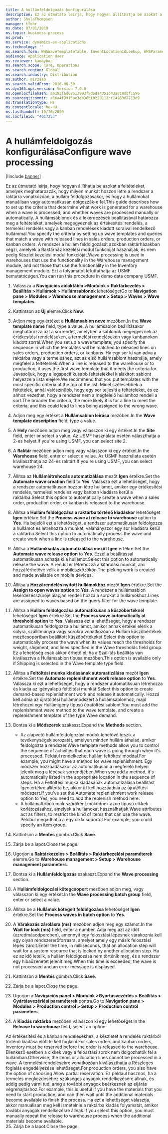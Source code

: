 ```yaml
---
title: A hullámfeldolgozás konfigurálása
description: Ez az útmutató leírja, hogy hogyan állíthatja be azokat a feltételeket, amelyek meghatározzák, hogy milyen munkát hozzon létre a rendszer a raktárra vonatkozóan, a hullám feldolgozásakor, és hogy a hullámokat manuálisan vagy automatikusan dolgozzák-e fel.
author: ShylaThompson
manager: tfehr
ms.date: 07/01/2019
ms.topic: business-process
ms.prod: ''
ms.service: dynamics-ax-applications
ms.technology: ''
ms.search.form: WHSWaveTemplateTable, InventLocationIdLookup, WHSParameters, ProdParameters, whswavetablecreatenew, WHSWaveTable, WHSWaveAttributes, WHSKanbanWaveTable, WHSWaveTableListPage, WHSKanbanWaveTableListPage
audience: Application User
ms.reviewer: kamaybac
ms.search.scope: Core, Operations
ms.search.region: Global
ms.search.industry: Distribution
ms.author: mirzaab
ms.search.validFrom: 2016-06-30
ms.dyn365.ops.version: Version 7.0.0
ms.openlocfilehash: aa193f6d62613893f9d5da4351d43a810dbf1596
ms.sourcegitcommit: a36a4f9915ae3eb36bf8220111cf1486387713d9
ms.translationtype: HT
ms.contentlocale: hu-HU
ms.lasthandoff: 10/16/2020
ms.locfileid: "4017253"
---
```

# <a name="configure-wave-processing"></a><span data-ttu-id="4dcd3-103">A hullámfeldolgozás konfigurálása</span><span class="sxs-lookup"><span data-stu-id="4dcd3-103">Configure wave processing</span></span>

[!include [banner](../../includes/banner.md)]

<span data-ttu-id="4dcd3-104">Ez az útmutató leírja, hogy hogyan állíthatja be azokat a feltételeket, amelyek meghatározzák, hogy milyen munkát hozzon létre a rendszer a raktárra vonatkozóan, a hullám feldolgozásakor, és hogy a hullámokat manuálisan vagy automatikusan dolgozzák-e fel.</span><span class="sxs-lookup"><span data-stu-id="4dcd3-104">This guide describes how to set up the criteria that determine what work is generated for a warehouse when a wave is processed, and whether waves are processed manually or automatically.</span></span> <span data-ttu-id="4dcd3-105">A hullámsablonok és a lekérdezések beállításával határozza meg a feltételeket, amelyek megegyeznek az értékesítési rendelés, a termelési rendelés vagy a kanban rendelések kiadott soraival rendelkező hullámmal.</span><span class="sxs-lookup"><span data-stu-id="4dcd3-105">You specify the criteria by setting up wave templates and queries that match a wave with released lines in sales orders, production orders, or kanban orders.</span></span> <span data-ttu-id="4dcd3-106">A rendszer a hullám feldolgozását azokban raktárházakban végzi, amelyek a Raktárház kezelési modul funkcióját használják, és nem pedig Készlet kezelési modul funkcióját.</span><span class="sxs-lookup"><span data-stu-id="4dcd3-106">Wave processing is used in warehouses that use the functionality in the Warehouse management module, and not those that use the functionality in the Inventory management module.</span></span> <span data-ttu-id="4dcd3-107">Ezt a folyamatot lefuttathatja az USMF bemutatócégen.</span><span class="sxs-lookup"><span data-stu-id="4dcd3-107">You can run this procedure in demo data company USMF.</span></span>

1. <span data-ttu-id="4dcd3-108">Válassza a **Navigációs ablaktábla >Modulok > Raktárkezelés > Beállítás > Hullámok > Hullámsablonok** lehetőséget</span><span class="sxs-lookup"><span data-stu-id="4dcd3-108">Go to **Navigation pane > Modules > Warehouse management > Setup > Waves > Wave templates**.</span></span>
2. <span data-ttu-id="4dcd3-109">Kattintson az **Új** elemre.</span><span class="sxs-lookup"><span data-stu-id="4dcd3-109">Click **New**.</span></span>
3. <span data-ttu-id="4dcd3-110">Adjon meg egy értéket a **Hullámsablon neve** mezőben.</span><span class="sxs-lookup"><span data-stu-id="4dcd3-110">In the **Wave template name** field, type a value.</span></span> <span data-ttu-id="4dcd3-111">A hullámsablon beállításakor meghatározza azt a sorrendet, amelyben a sablonok megegyeznek az értékesítési rendeléseken, a termelési rendeléseken vagy kanbanokon kiadott sorral.</span><span class="sxs-lookup"><span data-stu-id="4dcd3-111">When you set up a wave template, you specify the sequence in which the templates will be matched to released lines on sales orders, production orders, or kanbans.</span></span> <span data-ttu-id="4dcd3-112">Ha egy sor ki van adva a raktárba vagy a termeléshez, azt az első hullámsablont használja, amely megfelel a feltételnek.</span><span class="sxs-lookup"><span data-stu-id="4dcd3-112">When a line is released to the warehouse or to production, it uses the first wave template that it meets the criteria for.</span></span> <span data-ttu-id="4dcd3-113">Javasoljuk, hogy a legspecifikusabb feltételekkel kialakított sablont helyezze a lista elejére.</span><span class="sxs-lookup"><span data-stu-id="4dcd3-113">We recommend that you put templates with the most specific criteria at the top of the list.</span></span> <span data-ttu-id="4dcd3-114">Minél szélesebbek a feltételek, annál valószínűbb, hogy egy sor teljesíti a feltételeket, és ez ahhoz vezethet, hogy a rendszer nem a megfelelő hullámhoz rendeli a sort.</span><span class="sxs-lookup"><span data-stu-id="4dcd3-114">The broader the criteria, the more likely it is for a line to meet the criteria, and this could lead to lines being assigned to the wrong wave.</span></span>  
4. <span data-ttu-id="4dcd3-115">Adjon meg egy értéket a **Hullámsablon leírása** mezőben.</span><span class="sxs-lookup"><span data-stu-id="4dcd3-115">In the **Wave template description** field, type a value.</span></span>
5. <span data-ttu-id="4dcd3-116">A **Hely** mezőben adjon meg vagy válasszon ki egy értéket.</span><span class="sxs-lookup"><span data-stu-id="4dcd3-116">In the **Site** field, enter or select a value.</span></span> <span data-ttu-id="4dcd3-117">Az USMF használata esetén választhatja a 2-es helyet.</span><span class="sxs-lookup"><span data-stu-id="4dcd3-117">If you're using USMF, you can select site 2.</span></span>  
6. <span data-ttu-id="4dcd3-118">A **Raktár** mezőben adjon meg vagy válasszon ki egy értéket.</span><span class="sxs-lookup"><span data-stu-id="4dcd3-118">In the **Warehouse** field, enter or select a value.</span></span> <span data-ttu-id="4dcd3-119">Az USMF használata esetén kiválaszthatja az 24-es raktárt.</span><span class="sxs-lookup"><span data-stu-id="4dcd3-119">If you're using USMF, you can select warehouse 24.</span></span>  
7. <span data-ttu-id="4dcd3-120">Állítsa az **Hullámlétrehozás automatizálása** mezőt **Igen** értékre.</span><span class="sxs-lookup"><span data-stu-id="4dcd3-120">Set the **Automate wave creation** field to **Yes**.</span></span> <span data-ttu-id="4dcd3-121">Válassza ezt a lehetőséget, hogy a rendszer automatikusan hozzon létre hullámot, amikor egy értékesítési rendelés, termelési rendelés vagy kanban kiadásra kerül a raktárba.</span><span class="sxs-lookup"><span data-stu-id="4dcd3-121">Select this option to automatically create a wave when a sales order, production order, or kanban is released to the warehouse.</span></span>  
8. <span data-ttu-id="4dcd3-122">Állítsa a **Hullám feldolgozása a raktárba történő kiadáskor** lehetőséget **Igen** értékre.</span><span class="sxs-lookup"><span data-stu-id="4dcd3-122">Set the **Process wave at release to warehouse** option to **Yes**.</span></span> <span data-ttu-id="4dcd3-123">Ha bejelöli ezt a lehetőséget, a rendszer automatikusan feldolgozza a hullámot és létrehozza a munkát, valahányszor egy sor kiadásra kerül a raktárba.</span><span class="sxs-lookup"><span data-stu-id="4dcd3-123">Select this option to automatically process the wave and create work when a line is released to the warehouse.</span></span>  
9. <span data-ttu-id="4dcd3-124">Állítsa a **Hullámkiadás automatizálása mezőt** **Igen** értékre.</span><span class="sxs-lookup"><span data-stu-id="4dcd3-124">Set the **Automate wave release option** to **Yes**.</span></span> <span data-ttu-id="4dcd3-125">Ezzel a beállítással automatikusan adhatja ki a hullámot.</span><span class="sxs-lookup"><span data-stu-id="4dcd3-125">Select this option to automatically release the wave.</span></span> <span data-ttu-id="4dcd3-126">A rendszer létrehozza a kitárolási munkát, ami hozzáférhetővé vélik a mobileszközökön.</span><span class="sxs-lookup"><span data-stu-id="4dcd3-126">The picking work is created and made available on mobile devices.</span></span>  
10. <span data-ttu-id="4dcd3-127">Állítsa a **Hozzárendelés nyitott hullámokhoz** mezőt **Igen** értékre.</span><span class="sxs-lookup"><span data-stu-id="4dcd3-127">Set the **Assign to open waves option** to **Yes**.</span></span> <span data-ttu-id="4dcd3-128">A rendszer a hullámsablon lekérdezésszűrője alapján rendeli hozzá a sorokat a hullámokhoz.</span><span class="sxs-lookup"><span data-stu-id="4dcd3-128">Lines are assigned to waves based on the query filter for the wave template.</span></span>  
11. <span data-ttu-id="4dcd3-129">Állítsa a **Hullám feldolgozása automatikusan a küszöbértéknél** lehetőséget **Igen** értékre.</span><span class="sxs-lookup"><span data-stu-id="4dcd3-129">Set the **Process wave automatically at threshold option** to **Yes**.</span></span> <span data-ttu-id="4dcd3-130">Válassza ezt a lehetőséget, hogy a rendszer automatikusan feldolgozza a hullámot, amikor annak értékei elérik a súlyra, szállítmányra vagy sorokra vonatkozóan a Hullám küszöbértékek mezőcsoportban beállított küszöbértékeket.</span><span class="sxs-lookup"><span data-stu-id="4dcd3-130">Select this option to automatically process the wave when its values reach the thresholds for weight, shipment, and lines specified in the Wave thresholds field group.</span></span> <span data-ttu-id="4dcd3-131">Ez a lehetőség csak akkor érhető el, ha a Szállítás beállítás van kiválasztva a Hullámsablon típusa mezőben.</span><span class="sxs-lookup"><span data-stu-id="4dcd3-131">This option is available only if Shipping is selected in the Wave template type field.</span></span>  
12. <span data-ttu-id="4dcd3-132">Állítsa a **Feltöltési munka kiadásának automatizálása** mezőt **Igen** értékre.</span><span class="sxs-lookup"><span data-stu-id="4dcd3-132">Set the **Automate replenishment work release option** to **Yes**.</span></span> <span data-ttu-id="4dcd3-133">Válassza ki ezt a lehetőséget, hogy a rendszer automatiksuan létrehozza és kiadja az igényalapú feltöltési munkát.</span><span class="sxs-lookup"><span data-stu-id="4dcd3-133">Select this option to create demand-based replenishment work and release it automatically.</span></span> <span data-ttu-id="4dcd3-134">Hozzá kell adnia az újratöltési hullámmódszert a hullámsablonhoz, majd létrehozni egy Hullámigény típusú újratöltési sablont.</span><span class="sxs-lookup"><span data-stu-id="4dcd3-134">You must add the replenishment wave method to the wave template, and create a replenishment template of the type Wave demand.</span></span>  
13. <span data-ttu-id="4dcd3-135">Bontsa ki a **Módszerek** szakaszt.</span><span class="sxs-lookup"><span data-stu-id="4dcd3-135">Expand the **Methods** section.</span></span>

    - <span data-ttu-id="4dcd3-136">Az alapvető hullámfeldolgozási módok lehetővé teszik a tevékenységek sorozatát, amelyen minden hullám áthalad, amikor feldolgozta a rendszer.</span><span class="sxs-lookup"><span data-stu-id="4dcd3-136">Wave template methods allow you to control the sequence of activities that each wave is going through when it's processed.</span></span> <span data-ttu-id="4dcd3-137">Például rendelkezhet hullám feltöltési móddal.</span><span class="sxs-lookup"><span data-stu-id="4dcd3-137">For example, you might have a method for wave replenishment.</span></span> <span data-ttu-id="4dcd3-138">Egy módszer hozzáadásakor az automatikusan a megfelelő helyen jelenik meg a lépések sorrendjében.</span><span class="sxs-lookup"><span data-stu-id="4dcd3-138">When you add a method, it's automatically listed in the appropriate location in the sequence of steps.</span></span> <span data-ttu-id="4dcd3-139">Ha a Feltöltési munka kiadásának automatizálása beállítást Igen értékre állította be, akkor itt kell hozzáadnia az újratöltési módszert.</span><span class="sxs-lookup"><span data-stu-id="4dcd3-139">If you've set the Automate replenishment work release option to Yes, you need to add the replenish method here.</span></span>  
    - <span data-ttu-id="4dcd3-140">A hullámattribútumok szűrőként működnek azon típusú cikkek korlátozásához, amelyek a hullámokat használhatják.</span><span class="sxs-lookup"><span data-stu-id="4dcd3-140">Wave attributes act as filters, to restrict the kind of items that can use the wave.</span></span> <span data-ttu-id="4dcd3-141">Például megadhatja a egy cikkcsoportot.</span><span class="sxs-lookup"><span data-stu-id="4dcd3-141">For example, you could specify an item group.</span></span>  
14. <span data-ttu-id="4dcd3-142">Kattintson a **Mentés** gombra.</span><span class="sxs-lookup"><span data-stu-id="4dcd3-142">Click **Save**.</span></span>
15. <span data-ttu-id="4dcd3-143">Zárja be a lapot.</span><span class="sxs-lookup"><span data-stu-id="4dcd3-143">Close the page.</span></span>
16. <span data-ttu-id="4dcd3-144">Ugorjon a **Raktárkezelés > Beállítás > Raktárkezelési paraméterek** elemre.</span><span class="sxs-lookup"><span data-stu-id="4dcd3-144">Go to **Warehouse management > Setup > Warehouse management parameters**.</span></span>
17. <span data-ttu-id="4dcd3-145">Bontsa ki a **Hullámfeldolgozás** szakaszt.</span><span class="sxs-lookup"><span data-stu-id="4dcd3-145">Expand the **Wave processing** section.</span></span>
18. <span data-ttu-id="4dcd3-146">A **Hullámfeldolgozási kötegcsoport** mezőben adjon meg, vagy válasszon ki egy értéket.</span><span class="sxs-lookup"><span data-stu-id="4dcd3-146">In the **Wave processing batch group** field, enter or select a value.</span></span>
19. <span data-ttu-id="4dcd3-147">Állítsa be a **Hullámok kötegelt feldolgozása** lehetőséget **Igen** értékre.</span><span class="sxs-lookup"><span data-stu-id="4dcd3-147">Set the **Process waves in batch option** to **Yes**.</span></span>
20. <span data-ttu-id="4dcd3-148">A **Várakozás zárolásra (ms)** mezőben adjon meg egy számot.</span><span class="sxs-lookup"><span data-stu-id="4dcd3-148">In the **Wait for lock (ms)** field, enter a number.</span></span> <span data-ttu-id="4dcd3-149">Adja meg azt az időt (ezredmásodpercben), amennyit egy felosztási lépésnek várakoznia kell egy olyan rendszererőforrásra, amelyet amely egy másik felosztási lépés zárolt.</span><span class="sxs-lookup"><span data-stu-id="4dcd3-149">Enter the time, in milliseconds, that an allocation step will wait for a system resource that is locked by another allocation step.</span></span> <span data-ttu-id="4dcd3-150">Ha ez az idő letelik, a hullám feldolgozása nem történik meg, és a rendszer egy hibaüzenetet jelenít meg.</span><span class="sxs-lookup"><span data-stu-id="4dcd3-150">When this time is exceeded, the wave is not processed and an error message is displayed.</span></span>  
21. <span data-ttu-id="4dcd3-151">Kattintson a **Mentés** gombra.</span><span class="sxs-lookup"><span data-stu-id="4dcd3-151">Click **Save**.</span></span>
22. <span data-ttu-id="4dcd3-152">Zárja be a lapot.</span><span class="sxs-lookup"><span data-stu-id="4dcd3-152">Close the page.</span></span>
23. <span data-ttu-id="4dcd3-153">Ugorjon a **Navigációs panel > Modulok >Gyártásvezérlés > Beállítás > Gyártásvezérlési paraméterek** pontra.</span><span class="sxs-lookup"><span data-stu-id="4dcd3-153">Go to **Navigation pane > Modules > Production control > Setup > Production control parameters**.</span></span>
24. <span data-ttu-id="4dcd3-154">A **Kiadás raktárba** mezőben válasszon ki egy lehetőséget.</span><span class="sxs-lookup"><span data-stu-id="4dcd3-154">In the **Release to warehouse** field, select an option.</span></span>

<span data-ttu-id="4dcd3-155">Az értékesítési és a kanban rendelésekhez, a készletet a rendelés raktárból történő kiadása előtt le kell foglalni.</span><span class="sxs-lookup"><span data-stu-id="4dcd3-155">For sales orders and kanban orders, inventory must be reserved before the order is released to the warehouse.</span></span> <span data-ttu-id="4dcd3-156">Ellenkező esetben a cikkek vagy a felosztási sorok nem dolgozhatók fel a hullámban.</span><span class="sxs-lookup"><span data-stu-id="4dcd3-156">Otherwise, the items or allocation lines cannot be processed in a wave.</span></span> <span data-ttu-id="4dcd3-157">A termelési rendelésekre vonatkozóan kiválaszthatja a Részleges foglalás engedélyezése lehetőséget.</span><span class="sxs-lookup"><span data-stu-id="4dcd3-157">For production orders, you also have the option of choosing Allow partial reservation.</span></span> <span data-ttu-id="4dcd3-158">Ez például hasznos, ha a termelés megkezdéséhez szükséges anyagok rendelkezésére állnak, és addig pedig várni tud, amíg a további anyagok beérkeznek az eljárás végrehajtáshoz.</span><span class="sxs-lookup"><span data-stu-id="4dcd3-158">For example, this is useful if you have the materials that you need to start production, and can then wait until the additional materials become available to finish the process.</span></span> <span data-ttu-id="4dcd3-159">Ha ezt a lehetőséget választja, akkor manuálisan meg kell ismételnie a raktárba kiadás folyamatát, amikor további anyagok rendelkezésre állnak.</span><span class="sxs-lookup"><span data-stu-id="4dcd3-159">If you select this option, you must manually repeat the release to warehouse process when the additional materials become available.</span></span>  
25. <span data-ttu-id="4dcd3-160">Zárja be a lapot.</span><span class="sxs-lookup"><span data-stu-id="4dcd3-160">Close the page.</span></span>

